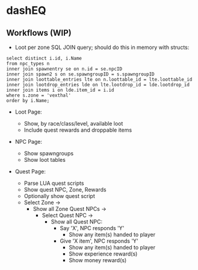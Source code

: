 # dashEQ

## Workflows (WIP)
* Loot per zone SQL JOIN query; should do this in memory with structs:
```
select distinct i.id, i.Name
from npc_types n
inner join spawnentry se on n.id = se.npcID
inner join spawn2 s on se.spawngroupID = s.spawngroupID
inner join loottable_entries lte on n.loottable_id = lte.loottable_id
inner join lootdrop_entries lde on lte.lootdrop_id = lde.lootdrop_id
inner join items i on lde.item_id = i.id
where s.zone = 'vexthal'
order by i.Name;
```

* Loot Page:
  * Show, by race/class/level, available loot
  * Include quest rewards and droppable items

* NPC Page:
  * Show spawngroups
  * Show loot tables

* Quest Page:
  * Parse LUA quest scripts
  * Show quest NPC, Zone, Rewards
  * Optionally show quest script
  * Select Zone ->
    * Show all Zone Quest NPCs ->
      * Select Quest NPC ->
        * Show all Quest NPC:
          * Say 'X', NPC responds 'Y'
            * Show any item(s) handed to player
          * Give 'X item', NPC responds 'Y'
            * Show any item(s) handed to player
            * Show experience reward(s)
            * Show money reward(s)
